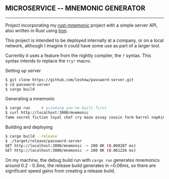 ## MICROSERVICE -- MNEMONIC GENERATOR
---

Project incorporating my [rust-mnemonic](https://github.com/leshow/rust_mnemonic) project with a simple server API, also written in Rust using [Iron](https://github.com/iron/iron).

This project is intended to be deployed internally at a company, or on a local network, although I imagine it could have some use as part of a larger tool.

Currently it uses a feature from the nightly compiler, the `?` syntax. This syntax intends to replace the `try!` macro.


Setting up server
```bash
$ git clone https://github.com/leshow/password-server.git
$ cd password-server
$ cargo build
```

Generating a mnemonic
```bash
$ cargo run     # assuming you've built first
$ curl http://localhost:3000/mnemonic
fame secret fiction loyal chef cry maze essay cousin farm barrel napkin issue predict three coil dutch any below pledge vocal crouch dynamic confirm
```

Building and deploying
```bash
$ cargo build --release
$ ./target/release/password-server
GET http://localhost:3000/mnemonic -> 200 OK (0.060287 ms)
GET http://localhost:3000/mnemonic -> 200 OK (0.061226 ms)
```

On my machine, the debug build run with `cargo run` generates mnemonics around 0.2 - 0.3ms, the release build generates in ~0.06ms, so there are significant speed gains from creating a release build.
